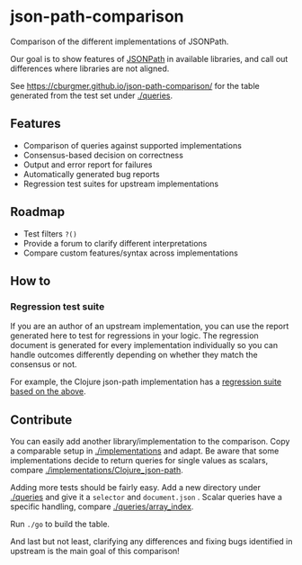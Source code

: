 # json-path-comparison
Comparison of the different implementations of JSONPath.

Our goal is to show features of [JSONPath](https://goessner.net/articles/JsonPath/)
in available libraries, and call out differences where libraries are not aligned.

See https://cburgmer.github.io/json-path-comparison/ for the table generated from the test set under [./queries](./queries).

## Features
- Comparison of queries against supported implementations
- Consensus-based decision on correctness
- Output and error report for failures
- Automatically generated bug reports
- Regression test suites for upstream implementations

## Roadmap

- Test filters `?()`
- Provide a forum to clarify different interpretations
- Compare custom features/syntax across implementations

## How to

### Regression test suite

If you are an author of an upstream implementation, you can use the report generated here to test for regressions in your logic. The regression document is generated for every implementation individually so you can handle outcomes differently depending on whether they match the consensus or not.

For example, the Clojure json-path implementation has a [regression suite based on the above](https://github.com/gga/json-path/blob/master/test/json_path/test/regression_test.clj).

## Contribute

You can easily add another library/implementation to the comparison. Copy a comparable setup in [./implementations](./implementations) and adapt. Be aware that some implementations decide to return queries for single values as scalars, compare [./implementations/Clojure_json-path](./implementations/Clojure_json-path).

Adding more tests should be fairly easy. Add a new directory under [./queries](./queries) and give it a `selector` and `document.json`
. Scalar queries have a specific handling, compare [./queries/array_index](./queries/array_index).

Run `./go` to build the table.

And last but not least, clarifying any differences and fixing bugs identified in upstream is the main goal of this comparison!
